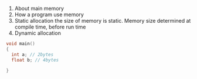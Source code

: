 1. About main memory
1. How a program use memory
1. Static allocation
   the size of memory is static. Memory size determined at compile time, before run time
1. Dynamic allocation

```c
void main()
{
  int a; // 2bytes
  float b; // 4bytes

}
```
